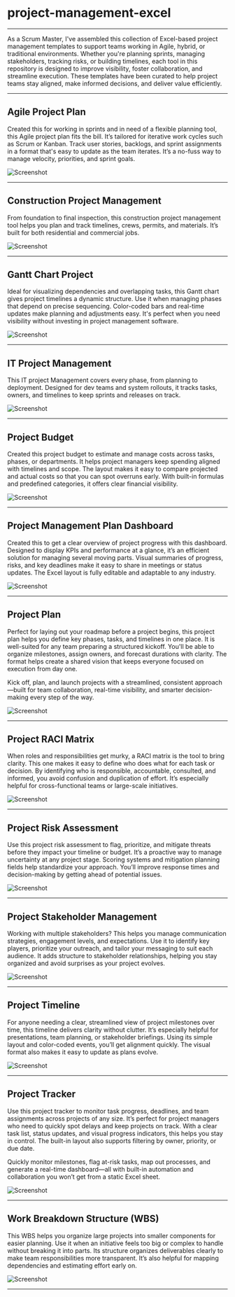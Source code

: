 
# project-management-excel
---
As a Scrum Master, I've assembled this collection of Excel-based project management templates to support teams working in Agile, hybrid, or traditional environments. Whether you're planning sprints, managing stakeholders, tracking risks, or building timelines, each tool in this repository is designed to improve visibility, foster collaboration, and streamline execution. These templates have been curated to help project teams stay aligned, make informed decisions, and deliver value efficiently.


---

## Agile Project Plan

Created this for working in sprints and in need of a flexible planning tool, this Agile project plan fits the bill. It’s tailored for iterative work cycles such as Scrum or Kanban. Track user stories, backlogs, and sprint assignments in a format that's easy to update as the team iterates. It’s a no-fuss way to manage velocity, priorities, and sprint goals.

![Screenshot](./Agile%20Project%20Plan/screenshot.PNG)

---

## Construction Project Management

From foundation to final inspection, this construction project management tool helps you plan and track timelines, crews, permits, and materials. It’s built for both residential and commercial jobs.

![Screenshot](./Construction%20Project%20Management/screenshot.PNG)

---

## Gantt Chart Project

Ideal for visualizing dependencies and overlapping tasks, this Gantt chart gives project timelines a dynamic structure. Use it when managing phases that depend on precise sequencing. Color-coded bars and real-time updates make planning and adjustments easy. It's perfect when you need visibility without investing in project management software.

![Screenshot](./Gantt%20Chart%20Project/screenshot.PNG)

---

## IT Project Management

This IT project Management covers every phase, from planning to deployment. Designed for dev teams and system rollouts, it tracks tasks, owners, and timelines to keep sprints and releases on track.

![Screenshot](./IT%20Project%20Management/screenshot.PNG)

---

## Project Budget

Created this project budget to estimate and manage costs across tasks, phases, or departments. It helps project managers keep spending aligned with timelines and scope. The layout makes it easy to compare projected and actual costs so that you can spot overruns early. With built-in formulas and predefined categories, it offers clear financial visibility.

![Screenshot](./Project%20Budget/screenshot.PNG)

---

## Project Management Plan Dashboard

Created this to get a clear overview of project progress with this dashboard. Designed to display KPIs and performance at a glance, it’s an efficient solution for managing several moving parts. Visual summaries of progress, risks, and key deadlines make it easy to share in meetings or status updates. The Excel layout is fully editable and adaptable to any industry.

![Screenshot](./Project%20Management%20Plan%20Dashboard/screenshot.PNG)

---

## Project Plan

Perfect for laying out your roadmap before a project begins, this project plan  helps you define key phases, tasks, and timelines in one place. It is well-suited for any team preparing a structured kickoff. You'll be able to organize milestones, assign owners, and forecast durations with clarity. The format helps create a shared vision that keeps everyone focused on execution from day one.

Kick off, plan, and launch projects with a streamlined, consistent approach—built for team collaboration, real-time visibility, and smarter decision-making every step of the way.

![Screenshot](./Project%20Plan/screenshot.PNG)

---

## Project RACI Matrix

When roles and responsibilities get murky, a RACI matrix is the tool to bring clarity. This one makes it easy to define who does what for each task or decision. By identifying who is responsible, accountable, consulted, and informed, you avoid confusion and duplication of effort. It’s especially helpful for cross-functional teams or large-scale initiatives.

![Screenshot](./Project%20RACI%20Matrix/screenshot.PNG)

---

## Project Risk Assessment

Use this project risk assessment to flag, prioritize, and mitigate threats before they impact your timeline or budget. It’s a proactive way to manage uncertainty at any project stage. Scoring systems and mitigation planning fields help standardize your approach. You’ll improve response times and decision-making by getting ahead of potential issues.

![Screenshot](./Project%20Risk%20Assessment/screenshot.PNG)

---

## Project Stakeholder Management

Working with multiple stakeholders? This helps you manage communication strategies, engagement levels, and expectations. Use it to identify key players, prioritize your outreach, and tailor your messaging to suit each audience. It adds structure to stakeholder relationships, helping you stay organized and avoid surprises as your project evolves.

![Screenshot](./Project%20Stakeholder%20Management/screenshot.PNG)

---

## Project Timeline

For anyone needing a clear, streamlined view of project milestones over time, this timeline delivers clarity without clutter. It’s especially helpful for presentations, team planning, or stakeholder briefings. Using its simple layout and color-coded events, you’ll get alignment quickly. The visual format also makes it easy to update as plans evolve.

![Screenshot](./Project%20Timeline/screenshot.PNG)

---

## Project Tracker

Use this project tracker to monitor task progress, deadlines, and team assignments across projects of any size. It’s perfect for project managers who need to quickly spot delays and keep projects on track. With a clear task list, status updates, and visual progress indicators, this helps you stay in control. The built-in layout also supports filtering by owner, priority, or due date.

Quickly monitor milestones, flag at-risk tasks, map out processes, and generate a real-time dashboard—all with built-in automation and collaboration you won’t get from a static Excel sheet.

![Screenshot](./Project%20Tracker/screenshot.PNG)

---

## Work Breakdown Structure (WBS)

This WBS helps you organize large projects into smaller components for easier planning. Use it when an initiative feels too big or complex to handle without breaking it into parts. Its structure organizes deliverables clearly to make team responsibilities more transparent. It’s also helpful for mapping dependencies and estimating effort early on.

![Screenshot](./Work%20Breakdown%20Structure%20(WBS)/screenshot.PNG)

---
